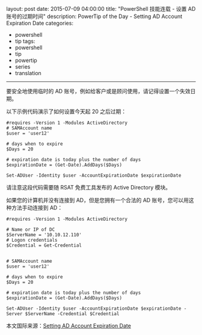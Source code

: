﻿layout: post
date: 2015-07-09 04:00:00
title: "PowerShell 技能连载 - 设置 AD 账号的过期时间"
description: PowerTip of the Day - Setting AD Account Expiration Date
categories:
- powershell
- tip
tags:
- powershell
- tip
- powertip
- series
- translation
---
要安全地使用临时的 AD 账号，例如给客户或是顾问使用，请记得设置一个失效日期。

以下示例代码演示了如何设置今天起 20 之后过期：

    #requires -Version 1 -Modules ActiveDirectory
    # SAMAccount name
    $user = 'user12'
    
    # days when to expire
    $Days = 20
    
    # expiration date is today plus the number of days
    $expirationDate = (Get-Date).AddDays($Days)
    
    Set-ADUser -Identity $user -AccountExpirationDate $expirationDate

请注意这段代码需要随 RSAT 免费工具发布的 Active Directory 模块。

如果您的计算机并没有连接到 AD，但是您拥有一个合法的 AD 账号，您可以用这种方法手动连接到 AD：

    #requires -Version 1 -Modules ActiveDirectory
    
    # Name or IP of DC
    $ServerName = '10.10.12.110'
    # Logon credentials
    $Credential = Get-Credential
    
    
    # SAMAccount name
    $user = 'user12'
    
    # days when to expire
    $Days = 20
    
    # expiration date is today plus the number of days
    $expirationDate = (Get-Date).AddDays($Days)
    
    Set-ADUser -Identity $user -AccountExpirationDate $expirationDate -Server $ServerName -Credential $Credential

<!--more-->
本文国际来源：[Setting AD Account Expiration Date](http://powershell.com/cs/blogs/tips/archive/2015/07/09/setting-ad-account-expiration-date.aspx)

